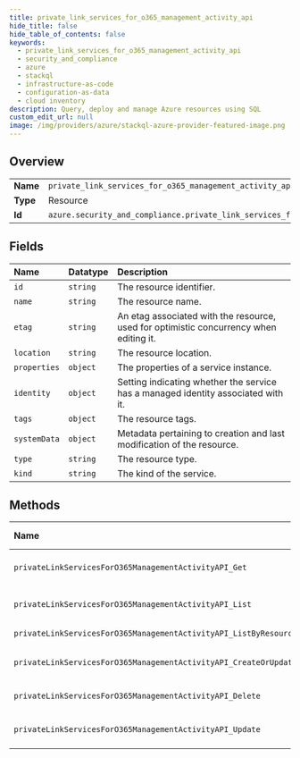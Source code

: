 ```yaml
---
title: private_link_services_for_o365_management_activity_api
hide_title: false
hide_table_of_contents: false
keywords:
  - private_link_services_for_o365_management_activity_api
  - security_and_compliance
  - azure    
  - stackql
  - infrastructure-as-code
  - configuration-as-data
  - cloud inventory
description: Query, deploy and manage Azure resources using SQL
custom_edit_url: null
image: /img/providers/azure/stackql-azure-provider-featured-image.png
---
```

  
    

## Overview
<table><tbody>
<tr><td><b>Name</b></td><td><code>private_link_services_for_o365_management_activity_api</code></td></tr>
<tr><td><b>Type</b></td><td>Resource</td></tr>
<tr><td><b>Id</b></td><td><code>azure.security_and_compliance.private_link_services_for_o365_management_activity_api</code></td></tr>
</tbody></table>

## Fields
| Name | Datatype | Description |
|:-----|:---------|:------------|
| `id` | `string` | The resource identifier. |
| `name` | `string` | The resource name. |
| `etag` | `string` | An etag associated with the resource, used for optimistic concurrency when editing it. |
| `location` | `string` | The resource location. |
| `properties` | `object` | The properties of a service instance. |
| `identity` | `object` | Setting indicating whether the service has a managed identity associated with it. |
| `tags` | `object` | The resource tags. |
| `systemData` | `object` | Metadata pertaining to creation and last modification of the resource. |
| `type` | `string` | The resource type. |
| `kind` | `string` | The kind of the service. |
## Methods
| Name | Accessible by | Required Params | Description |
|:-----|:--------------|:----------------|:------------|
| `privateLinkServicesForO365ManagementActivityAPI_Get` | `SELECT` | `resourceGroupName, resourceName, subscriptionId` | Get the metadata of a privateLinkServicesForO365ManagementActivityAPI resource. |
| `privateLinkServicesForO365ManagementActivityAPI_List` | `SELECT` | `subscriptionId` | Get all the privateLinkServicesForO365ManagementActivityAPI instances in a subscription. |
| `privateLinkServicesForO365ManagementActivityAPI_ListByResourceGroup` | `SELECT` | `resourceGroupName, subscriptionId` | Get all the service instances in a resource group. |
| `privateLinkServicesForO365ManagementActivityAPI_CreateOrUpdate` | `INSERT` | `resourceGroupName, resourceName, subscriptionId` | Create or update the metadata of a privateLinkServicesForO365ManagementActivityAPI instance. |
| `privateLinkServicesForO365ManagementActivityAPI_Delete` | `DELETE` | `resourceGroupName, resourceName, subscriptionId` | Delete a service instance. |
| `privateLinkServicesForO365ManagementActivityAPI_Update` | `EXEC` | `resourceGroupName, resourceName, subscriptionId` | Update the metadata of a privateLinkServicesForO365ManagementActivityAPI instance. |
